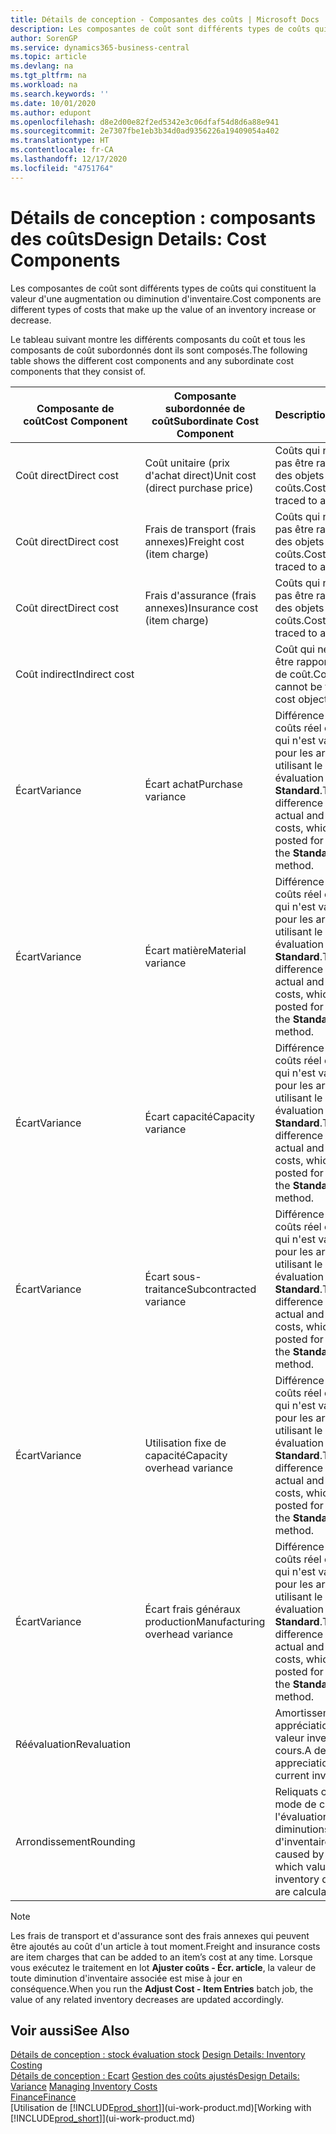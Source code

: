 ```yaml
---
title: Détails de conception - Composantes des coûts | Microsoft Docs
description: Les composantes de coût sont différents types de coûts qui constituent la valeur d'une augmentation ou diminution d'inventaire.
author: SorenGP
ms.service: dynamics365-business-central
ms.topic: article
ms.devlang: na
ms.tgt_pltfrm: na
ms.workload: na
ms.search.keywords: ''
ms.date: 10/01/2020
ms.author: edupont
ms.openlocfilehash: d8e2d00e82f2ed5342e3c06dfaf54d8d6a88e941
ms.sourcegitcommit: 2e7307fbe1eb3b34d0ad9356226a19409054a402
ms.translationtype: HT
ms.contentlocale: fr-CA
ms.lasthandoff: 12/17/2020
ms.locfileid: "4751764"
---
```

# <a name="design-details-cost-components"></a><span data-ttu-id="b0aee-103">Détails de conception : composants des coûts</span><span class="sxs-lookup"><span data-stu-id="b0aee-103">Design Details: Cost Components</span></span>
<span data-ttu-id="b0aee-104">Les composantes de coût sont différents types de coûts qui constituent la valeur d'une augmentation ou diminution d'inventaire.</span><span class="sxs-lookup"><span data-stu-id="b0aee-104">Cost components are different types of costs that make up the value of an inventory increase or decrease.</span></span>  

 <span data-ttu-id="b0aee-105">Le tableau suivant montre les différents composants du coût et tous les composants de coût subordonnés dont ils sont composés.</span><span class="sxs-lookup"><span data-stu-id="b0aee-105">The following table shows the different cost components and any subordinate cost components that they consist of.</span></span>  

|<span data-ttu-id="b0aee-106">Composante de coût</span><span class="sxs-lookup"><span data-stu-id="b0aee-106">Cost Component</span></span>|<span data-ttu-id="b0aee-107">Composante subordonnée de coût</span><span class="sxs-lookup"><span data-stu-id="b0aee-107">Subordinate Cost Component</span></span>|<span data-ttu-id="b0aee-108">Description</span><span class="sxs-lookup"><span data-stu-id="b0aee-108">Description</span></span>|  
|--------------------|--------------------------------|---------------------------------------|  
|<span data-ttu-id="b0aee-109">Coût direct</span><span class="sxs-lookup"><span data-stu-id="b0aee-109">Direct cost</span></span>|<span data-ttu-id="b0aee-110">Coût unitaire (prix d'achat direct)</span><span class="sxs-lookup"><span data-stu-id="b0aee-110">Unit cost (direct purchase price)</span></span>|<span data-ttu-id="b0aee-111">Coûts qui ne peuvent pas être rapportés à des objets de coûts.</span><span class="sxs-lookup"><span data-stu-id="b0aee-111">Cost that can be traced to a cost object.</span></span>|  
|<span data-ttu-id="b0aee-112">Coût direct</span><span class="sxs-lookup"><span data-stu-id="b0aee-112">Direct cost</span></span>|<span data-ttu-id="b0aee-113">Frais de transport (frais annexes)</span><span class="sxs-lookup"><span data-stu-id="b0aee-113">Freight cost (item charge)</span></span>|<span data-ttu-id="b0aee-114">Coûts qui ne peuvent pas être rapportés à des objets de coûts.</span><span class="sxs-lookup"><span data-stu-id="b0aee-114">Cost that can be traced to a cost object.</span></span>|  
|<span data-ttu-id="b0aee-115">Coût direct</span><span class="sxs-lookup"><span data-stu-id="b0aee-115">Direct cost</span></span>|<span data-ttu-id="b0aee-116">Frais d'assurance (frais annexes)</span><span class="sxs-lookup"><span data-stu-id="b0aee-116">Insurance cost (item charge)</span></span>|<span data-ttu-id="b0aee-117">Coûts qui ne peuvent pas être rapportés à des objets de coûts.</span><span class="sxs-lookup"><span data-stu-id="b0aee-117">Cost that can be traced to a cost object.</span></span>|  
|<span data-ttu-id="b0aee-118">Coût indirect</span><span class="sxs-lookup"><span data-stu-id="b0aee-118">Indirect cost</span></span>||<span data-ttu-id="b0aee-119">Coût qui ne peut pas être rapporté à un objet de coût.</span><span class="sxs-lookup"><span data-stu-id="b0aee-119">Cost that cannot be traced to a cost object.</span></span>|  
|<span data-ttu-id="b0aee-120">Écart</span><span class="sxs-lookup"><span data-stu-id="b0aee-120">Variance</span></span>|<span data-ttu-id="b0aee-121">Écart achat</span><span class="sxs-lookup"><span data-stu-id="b0aee-121">Purchase variance</span></span>|<span data-ttu-id="b0aee-122">Différence entre les coûts réel et standard, qui n'est validée que pour les articles utilisant le mode évaluation stock **Standard**.</span><span class="sxs-lookup"><span data-stu-id="b0aee-122">The difference between actual and standard costs, which is only posted for items using the **Standard** costing method.</span></span>|  
|<span data-ttu-id="b0aee-123">Écart</span><span class="sxs-lookup"><span data-stu-id="b0aee-123">Variance</span></span>|<span data-ttu-id="b0aee-124">Écart matière</span><span class="sxs-lookup"><span data-stu-id="b0aee-124">Material variance</span></span>|<span data-ttu-id="b0aee-125">Différence entre les coûts réel et standard, qui n'est validée que pour les articles utilisant le mode évaluation stock **Standard**.</span><span class="sxs-lookup"><span data-stu-id="b0aee-125">The difference between actual and standard costs, which is only posted for items using the **Standard** costing method.</span></span>|  
|<span data-ttu-id="b0aee-126">Écart</span><span class="sxs-lookup"><span data-stu-id="b0aee-126">Variance</span></span>|<span data-ttu-id="b0aee-127">Écart capacité</span><span class="sxs-lookup"><span data-stu-id="b0aee-127">Capacity variance</span></span>|<span data-ttu-id="b0aee-128">Différence entre les coûts réel et standard, qui n'est validée que pour les articles utilisant le mode évaluation stock **Standard**.</span><span class="sxs-lookup"><span data-stu-id="b0aee-128">The difference between actual and standard costs, which is only posted for items using the **Standard** costing method.</span></span>|  
|<span data-ttu-id="b0aee-129">Écart</span><span class="sxs-lookup"><span data-stu-id="b0aee-129">Variance</span></span>|<span data-ttu-id="b0aee-130">Écart sous-traitance</span><span class="sxs-lookup"><span data-stu-id="b0aee-130">Subcontracted variance</span></span>|<span data-ttu-id="b0aee-131">Différence entre les coûts réel et standard, qui n'est validée que pour les articles utilisant le mode évaluation stock **Standard**.</span><span class="sxs-lookup"><span data-stu-id="b0aee-131">The difference between actual and standard costs, which is only posted for items using the **Standard** costing method.</span></span>|  
|<span data-ttu-id="b0aee-132">Écart</span><span class="sxs-lookup"><span data-stu-id="b0aee-132">Variance</span></span>|<span data-ttu-id="b0aee-133">Utilisation fixe de capacité</span><span class="sxs-lookup"><span data-stu-id="b0aee-133">Capacity overhead variance</span></span>|<span data-ttu-id="b0aee-134">Différence entre les coûts réel et standard, qui n'est validée que pour les articles utilisant le mode évaluation stock **Standard**.</span><span class="sxs-lookup"><span data-stu-id="b0aee-134">The difference between actual and standard costs, which is only posted for items using the **Standard** costing method.</span></span>|  
|<span data-ttu-id="b0aee-135">Écart</span><span class="sxs-lookup"><span data-stu-id="b0aee-135">Variance</span></span>|<span data-ttu-id="b0aee-136">Écart frais généraux production</span><span class="sxs-lookup"><span data-stu-id="b0aee-136">Manufacturing overhead variance</span></span>|<span data-ttu-id="b0aee-137">Différence entre les coûts réel et standard, qui n'est validée que pour les articles utilisant le mode évaluation stock **Standard**.</span><span class="sxs-lookup"><span data-stu-id="b0aee-137">The difference between actual and standard costs, which is only posted for items using the **Standard** costing method.</span></span>|  
|<span data-ttu-id="b0aee-138">Réévaluation</span><span class="sxs-lookup"><span data-stu-id="b0aee-138">Revaluation</span></span>||<span data-ttu-id="b0aee-139">Amortissement ou appréciation de la valeur inventaire en cours.</span><span class="sxs-lookup"><span data-stu-id="b0aee-139">A depreciation or appreciation of the current inventory value.</span></span>|  
|<span data-ttu-id="b0aee-140">Arrondissement</span><span class="sxs-lookup"><span data-stu-id="b0aee-140">Rounding</span></span>||<span data-ttu-id="b0aee-141">Reliquats créés par le mode de calcul de l'évaluation des diminutions d'inventaire.</span><span class="sxs-lookup"><span data-stu-id="b0aee-141">Residuals caused by the way in which valuation of inventory decreases are calculated.</span></span>|  

> [!NOTE]  
>  <span data-ttu-id="b0aee-142">Les frais de transport et d'assurance sont des frais annexes qui peuvent être ajoutés au coût d'un article à tout moment.</span><span class="sxs-lookup"><span data-stu-id="b0aee-142">Freight and insurance costs are item charges that can be added to an item’s cost at any time.</span></span> <span data-ttu-id="b0aee-143">Lorsque vous exécutez le traitement en lot **Ajuster coûts - Écr. article**, la valeur de toute diminution d'inventaire associée est mise à jour en conséquence.</span><span class="sxs-lookup"><span data-stu-id="b0aee-143">When you run the **Adjust Cost - Item Entries** batch job, the value of any related inventory decreases are updated accordingly.</span></span>  

## <a name="see-also"></a><span data-ttu-id="b0aee-144">Voir aussi</span><span class="sxs-lookup"><span data-stu-id="b0aee-144">See Also</span></span>  
 <span data-ttu-id="b0aee-145">[Détails de conception : stock évaluation stock](design-details-inventory-costing.md) </span><span class="sxs-lookup"><span data-stu-id="b0aee-145">[Design Details: Inventory Costing](design-details-inventory-costing.md) </span></span>  
 <span data-ttu-id="b0aee-146">[Détails de conception : Ecart](design-details-variance.md) [Gestion des coûts ajustés](finance-manage-inventory-costs.md)</span><span class="sxs-lookup"><span data-stu-id="b0aee-146">[Design Details: Variance](design-details-variance.md) [Managing Inventory Costs](finance-manage-inventory-costs.md)</span></span>  
 [<span data-ttu-id="b0aee-147">Finance</span><span class="sxs-lookup"><span data-stu-id="b0aee-147">Finance</span></span>](finance.md)  
 <span data-ttu-id="b0aee-148">[Utilisation de [!INCLUDE[prod_short](includes/prod_short.md)]](ui-work-product.md)</span><span class="sxs-lookup"><span data-stu-id="b0aee-148">[Working with [!INCLUDE[prod_short](includes/prod_short.md)]](ui-work-product.md)</span></span>  
